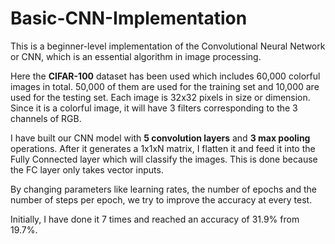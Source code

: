 # Basic-CNN-Implementation

This is a beginner-level implementation of the Convolutional Neural Network or CNN, which is an essential algorithm in image processing.

Here the **CIFAR-100** dataset has been used which includes 60,000 colorful images in total. 50,000 of them are used for the training set and 10,000 are used for the testing set. Each image is 32x32 pixels in size or dimension. Since it is a colorful image, it will have 3 filters corresponding to the 3 channels of RGB.

I have built our CNN model with **5 convolution layers** and **3 max pooling** operations. After it generates a 1x1xN  matrix, I flatten it and feed it into the Fully Connected layer which will classify the images. This is done because the FC layer only takes vector inputs. 

By changing parameters like learning rates, the number of epochs and the number of steps per epoch, we try to improve the accuracy at every test.

Initially, I have done it  7 times and reached an accuracy of 31.9% from 19.7%. 
